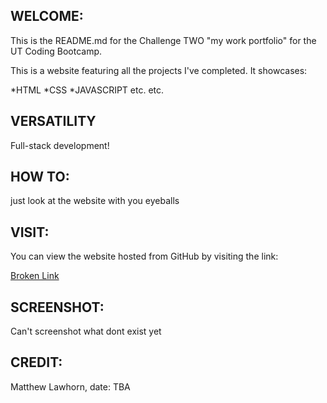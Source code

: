 
## WELCOME:
This is the README.md for the Challenge TWO "my work portfolio" for the UT Coding Bootcamp.

This is a website featuring all the projects I've completed. It showcases:

*HTML
*CSS
*JAVASCRIPT
etc. etc.

## VERSATILITY
Full-stack development!


## HOW TO:
just look at the website with you eyeballs

## VISIT:
You can view the website hosted from GitHub by visiting the link:

[Broken Link](google.com)

## SCREENSHOT:
Can't screenshot what dont exist yet

## CREDIT:
Matthew Lawhorn, date: TBA
